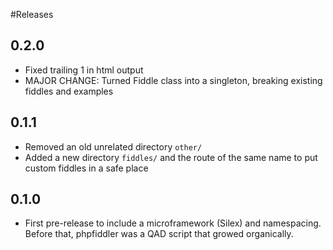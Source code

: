 #Releases

## 0.2.0

- Fixed trailing 1 in html output
- MAJOR CHANGE: Turned Fiddle class into a singleton, breaking existing fiddles and examples

## 0.1.1

- Removed an old unrelated directory `other/`
- Added a new directory `fiddles/` and the route of the same name to put custom fiddles in a safe place

## 0.1.0

- First pre-release to include a microframework (Silex) and namespacing. Before that, phpfiddler was a QAD script that growed organically.